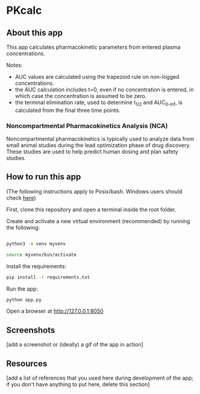# PKcalc

## About this app

This app calculates pharmacokinetic parameters from entered plasma
concentrations.

Notes:
* AUC values are calculated using the trapezoid rule on non-logged
concentrations.
* the AUC calculation includes t=0, even if no concentration is entered, in which
case the concentration is assumed to be zero.
* the terminal elimination rate, used to determine t<sub>1/2</sub> and
AUC<sub>0-inf</sub>, is calculated from the final three time points.    

### Noncompartmental Pharmacokinetics Analysis (NCA)

Noncompartmental pharmacokinetics is typically used to analyze data from
small animal studies during the lead optimization phase of drug discovery.
These studies are used to help predict human dosing and plan safety studies.

## How to run this app

(The following instructions apply to Posix/bash. Windows users should check
[here](https://docs.python.org/3/library/venv.html))

First, clone this repository and open a terminal inside the root folder.

Create and activate a new virtual environment (recommended) by running
the following:

```bash

python3 -m venv myvenv

source myvenv/bin/activate

```

Install the requirements:

```bash
pip install -r requirements.txt
```
Run the app:

```bash
python app.py
```
Open a browser at http://127.0.0.1:8050

## Screenshots

[add a screenshot or (ideally) a gif of the app in action]

## Resources

[add a list of references that you used here during development of the
app; if you don't have anything to put here, delete this section]